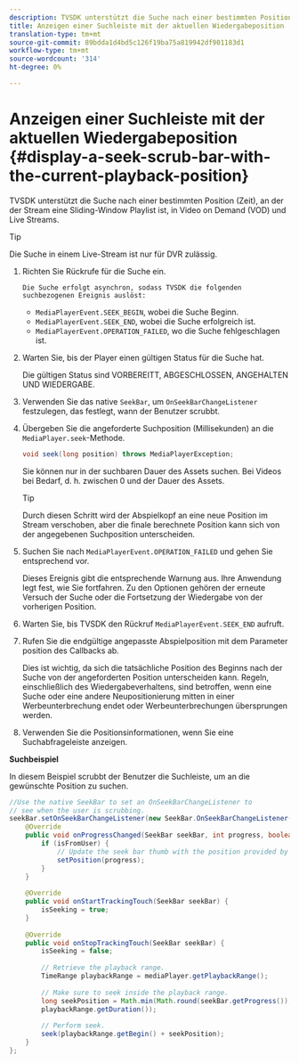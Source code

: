 ```yaml
---
description: TVSDK unterstützt die Suche nach einer bestimmten Position (Zeit), an der der Stream eine Sliding-Window Playlist ist, in Video on Demand (VOD) und Live Streams.
title: Anzeigen einer Suchleiste mit der aktuellen Wiedergabeposition
translation-type: tm+mt
source-git-commit: 89bdda1d4bd5c126f19ba75a819942df901183d1
workflow-type: tm+mt
source-wordcount: '314'
ht-degree: 0%

---
```



# Anzeigen einer Suchleiste mit der aktuellen Wiedergabeposition {#display-a-seek-scrub-bar-with-the-current-playback-position}

TVSDK unterstützt die Suche nach einer bestimmten Position (Zeit), an der der Stream eine Sliding-Window Playlist ist, in Video on Demand (VOD) und Live Streams.

>[!TIP]
>
>Die Suche in einem Live-Stream ist nur für DVR zulässig.

1. Richten Sie Rückrufe für die Suche ein.

       Die Suche erfolgt asynchron, sodass TVSDK die folgenden suchbezogenen Ereignis auslöst:
   
   * `MediaPlayerEvent.SEEK_BEGIN`, wobei die Suche Beginn.
   * `MediaPlayerEvent.SEEK_END`, wobei die Suche erfolgreich ist.
   * `MediaPlayerEvent.OPERATION_FAILED`, wo die Suche fehlgeschlagen ist.

1. Warten Sie, bis der Player einen gültigen Status für die Suche hat.

   Die gültigen Status sind VORBEREITT, ABGESCHLOSSEN, ANGEHALTEN UND WIEDERGABE.
1. Verwenden Sie das native `SeekBar`, um `OnSeekBarChangeListener` festzulegen, das festlegt, wann der Benutzer scrubbt.
1. Übergeben Sie die angeforderte Suchposition (Millisekunden) an die `MediaPlayer.seek`-Methode.

   ```java
   void seek(long position) throws MediaPlayerException;
   ```

   Sie können nur in der suchbaren Dauer des Assets suchen. Bei Videos bei Bedarf, d. h. zwischen 0 und der Dauer des Assets.

   >[!TIP]
   >
   >Durch diesen Schritt wird der Abspielkopf an eine neue Position im Stream verschoben, aber die finale berechnete Position kann sich von der angegebenen Suchposition unterscheiden.

1. Suchen Sie nach `MediaPlayerEvent.OPERATION_FAILED` und gehen Sie entsprechend vor.

   Dieses Ereignis gibt die entsprechende Warnung aus. Ihre Anwendung legt fest, wie Sie fortfahren. Zu den Optionen gehören der erneute Versuch der Suche oder die Fortsetzung der Wiedergabe von der vorherigen Position.

1. Warten Sie, bis TVSDK den Rückruf `MediaPlayerEvent.SEEK_END` aufruft.
1. Rufen Sie die endgültige angepasste Abspielposition mit dem Parameter position des Callbacks ab.

   Dies ist wichtig, da sich die tatsächliche Position des Beginns nach der Suche von der angeforderten Position unterscheiden kann. Regeln, einschließlich des Wiedergabeverhaltens, sind betroffen, wenn eine Suche oder eine andere Neupositionierung mitten in einer Werbeunterbrechung endet oder Werbeunterbrechungen übersprungen werden.

1. Verwenden Sie die Positionsinformationen, wenn Sie eine Suchabfrageleiste anzeigen.

<!--<a id="example_EEB73818260C43C8B5AE12BA68548AB7"></a>-->

**Suchbeispiel**

In diesem Beispiel scrubbt der Benutzer die Suchleiste, um an die gewünschte Position zu suchen.

```java
//Use the native SeekBar to set an OnSeekBarChangeListener to 
// see when the user is scrubbing. 
seekBar.setOnSeekBarChangeListener(new SeekBar.OnSeekBarChangeListener() { 
    @Override 
    public void onProgressChanged(SeekBar seekBar, int progress, boolean isFromUser) { 
        if (isFromUser) { 
            // Update the seek bar thumb with the position provided by the user. 
            setPosition(progress); 
        } 
    } 
 
    @Override 
    public void onStartTrackingTouch(SeekBar seekBar) { 
        isSeeking = true; 
    } 
 
    @Override 
    public void onStopTrackingTouch(SeekBar seekBar) { 
        isSeeking = false; 
 
        // Retrieve the playback range. 
        TimeRange playbackRange = mediaPlayer.getPlaybackRange(); 
 
        // Make sure to seek inside the playback range. 
        long seekPosition = Math.min(Math.round(seekBar.getProgress()), 
        playbackRange.getDuration()); 
     
        // Perform seek. 
        seek(playbackRange.getBegin() + seekPosition); 
    } 
}; 
```

